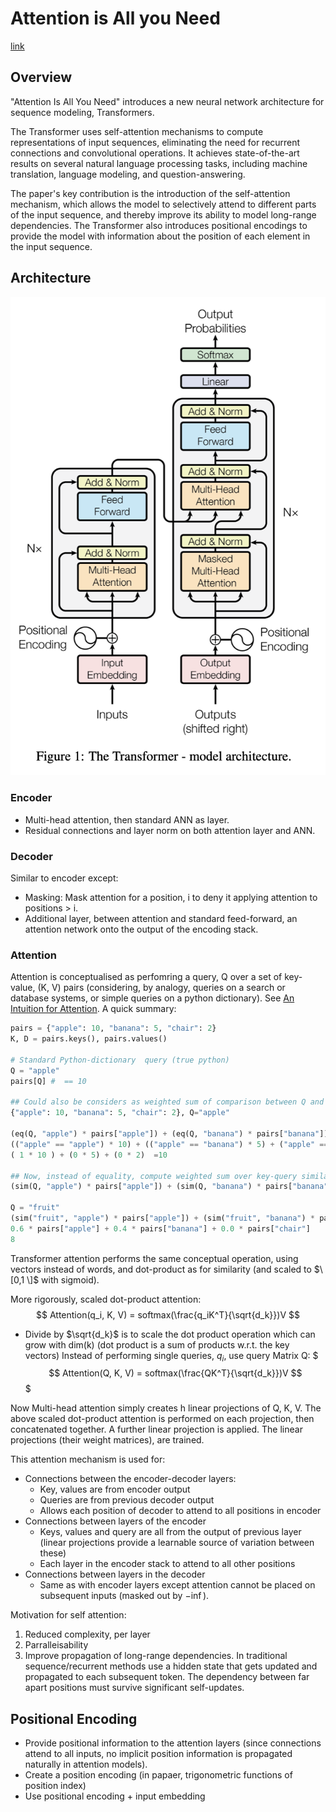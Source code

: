 # Attention is All you Need
[link](https://arxiv.org/pdf/1706.03762.pdf)

## Overview
"Attention Is All You Need" introduces a new neural network architecture for sequence modeling, Transformers.

The Transformer uses self-attention mechanisms to compute representations of input sequences, eliminating the need for recurrent connections and convolutional operations. It achieves state-of-the-art results on several natural language processing tasks, including machine translation, language modeling, and question-answering.

The paper's key contribution is the introduction of the self-attention mechanism, which allows the model to selectively attend to different parts of the input sequence, and thereby improve its ability to model long-range dependencies. The Transformer also introduces positional encodings to provide the model with information about the position of each element in the input sequence.

## Architecture
![](transformer_architecture.png)

### Encoder
 - Multi-head attention, then standard ANN as layer.
 - Residual connections and layer norm on both attention layer and ANN.

### Decoder
Similar to encoder except:
 - Masking: Mask attention for a position, i to deny it applying attention to positions > i.
 - Additional layer, between attention and standard feed-forward, an attention network onto the output of the encoding stack.

### Attention
Attention is conceptualised as perfomring a query, Q over a set of key-value, (K, V) pairs (considering, by analogy, queries on a search or database systems, or simple queries on a python dictionary). See [An Intuition for Attention](https://jaykmody.com/blog/attention-intuition/). A quick summary:
```python
pairs = {"apple": 10, "banana": 5, "chair": 2}
K, D = pairs.keys(), pairs.values()

# Standard Python-dictionary  query (true python)
Q = "apple"
pairs[Q] #  == 10

## Could also be considers as weighted sum of comparison between Q and keys:
{"apple": 10, "banana": 5, "chair": 2}, Q="apple"

(eq(Q, "apple") * pairs["apple"]) + (eq(Q, "banana") * pairs["banana"]) + (eq(Q, "chair") * pairs["chair"])
(("apple" == "apple") * 10) + (("apple" == "banana") * 5) + ("apple" == "chair") * 2)
( 1 * 10 ) + (0 * 5) + (0 * 2)  =10

## Now, instead of equality, compute weighted sum over key-query similarity.
(sim(Q, "apple") * pairs["apple"]) + (sim(Q, "banana") * pairs["banana"]) + (sim(Q, "chair") * pairs["chair"])

Q = "fruit"
(sim("fruit", "apple") * pairs["apple"]) + (sim("fruit", "banana") * pairs["banana"]) + (sim("fruit", "chair") * pairs["chair"])
0.6 * pairs["apple"] + 0.4 * pairs["banana"] + 0.0 * pairs["chair"]
8
```

Transformer attention performs the same conceptual operation, using vectors instead of words, and dot-product as for similarity (and scaled to $\[0,1 \]$ with sigmoid).

More rigorously, scaled dot-product attention:
$$
  Attention(q_i, K, V) = softmax(\frac{q_iK^T}{\sqrt{d_k}})V
$$
- Divide by $\sqrt{d_k}$ is to scale the dot product operation which can grow with dim(k) (dot product is a sum of products w.r.t. the key vectors)
Instead of performing single queries, $q_i$, use query Matrix Q:
$$$
    Attention(Q, K, V) = softmax(\frac{QK^T}{\sqrt{d_k}})V
$$$

Now Multi-head attention simply creates h linear projections of Q, K, V. The above scaled dot-product attention is performed on each projection, then concatenated together. A further linear projection is applied. The linear projections (their weight matrices), are trained.

This attention mechanism is used for:
- Connections between the encoder-decoder layers:
    - Key, values are from encoder output
    - Queries are from previous decoder output
    - Allows each position of decoder to attend to all positions in encoder
- Connections between layers of the encoder
    - Keys, values and query are all from the output of previous layer (linear projections provide a learnable source of variation between these)
    - Each layer in the encoder stack to attend to all other positions
- Connections between layers in the decoder
    - Same as with encoder layers except attention cannot be placed on subsequent inputs (masked out by $-\inf$).

Motivation for self attention:
1. Reduced complexity, per layer
2. Parralleisability
3. Improve propagation of long-range dependencies. In traditional sequence/recurrent methods use a hidden state that gets updated and propagated to each subsequent token. The dependency between far apart positions must survive significant self-updates. 

## Positional Encoding
 - Provide positional information to the attention layers (since connections attend to all inputs, no implicit position information is propagated naturally in attention models).
 - Create a position encoding (in papaer, trigonometric functions of position index)
 - Use positional encoding +  input embedding
